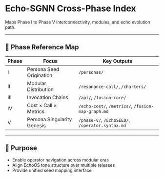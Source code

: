 # Echo-SGNN Cross-Phase Index

Maps Phase I to Phase V interconnectivity, modules, and echo evolution path.

---

## 🔗 Phase Reference Map

| Phase | Focus | Key Outputs |
|-------|-------|-------------|
| I     | Persona Seed Origination | `/personas/` |
| II    | Modular Distribution | `/resonance-call/`, `/charters/` |
| III   | Invocation Chains | `/api/`, `/fusion-core/` |
| IV    | Cost × Call × Metrics | `/echo-cost/`, `/metrics/`, `/fusion-map-graph.md` |
| V     | Persona Singularity Genesis | `/phase-v/`, `/EchoSEED/`, `/operator.syntax.md` |

---

## 📘 Purpose

- Enable operator navigation across modular eras
- Align EchoOS tone structure over multiple releases
- Provide unified seed mapping interface
